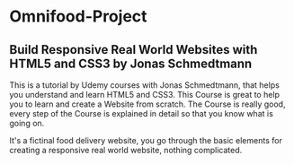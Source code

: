 # Omnifood-Project

## Build Responsive Real World Websites with HTML5 and CSS3 by Jonas Schmedtmann

This is a tutorial by Udemy courses with Jonas Schmedtmann, that helps you understand and learn HTML5 and CSS3. This Course is great to help you to learn and create a Website from scratch. The Course is really good, every step of the Course is explained in detail so that you know what is going on.

It's a fictinal food delivery website, you go through the basic elements for creating a responsive real world website, nothing complicated.
